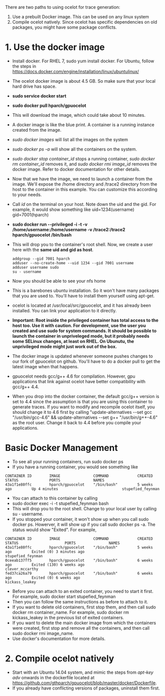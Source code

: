 There are two paths to using ocelot for trace generation:
 1. Use a prebuilt Docker image. This can be used on any linux system
 2. Compile ocelot natively. Since ocelot has specific dependencies on old packages, you might have some package conflicts. 

# 1. Use the docker image
- Install docker. For RHEL 7, sudo yum install docker. For Ubuntu, follow the steps in https://docs.docker.com/engine/installation/linux/ubuntulinux/
- The ocelot docker image is about 4.5 GB. So make sure that your local hard drive has space. 
- **sudo service docker start**
- **sudo docker pull hparch/gpuocelot** 
- This will download the image, which could take about 10 minutes.
- A docker image is like the blue print. A container is a running instance created from the image. 
- *sudo docker images* will list all the images on the system
- *sudo docker ps -a* will show all the containers on the system. 
- *sudo docker stop container_id* stops a running container, *sudo docker rm container_id* removes it, and *sudo docker rmi image_id* removes the docker image. Refer to docker documentation for other details. 
- Now that we have the image, we need to launch a container from the image. We'll expose the /home directory and /trace2 directory from the host to the container in this example. You can customize this according to your needs.
- Call *id* on the terminal on your host. Note down the uid and the gid. For example, it would show something like uid=1234(username) gid=7001(hparch)
- **sudo docker run --privileged -i -t -v /home/username:/home/username -v /trace2:/trace2 hparch/gpuocelot /bin/bash**
- This will drop you to the container's root shell. Now, we create a user here with the **same uid and gid as host**. 
  
    ```
    addgroup --gid 7001 hparch
    adduser --no-create-home --uid 1234 --gid 7001 username
    adduser username sudo
    su - username
    ```
- Now you should be able to see your nfs home
- This is a barebones ubuntu installation. So it won't have many packages that you are used to. You'll have to install them yourself using apt-get. 
- ocelot is located at /usr/local/src/gpuocelot, and it has already been installed. You can link your application to it directly.
- **Important: Root inside the privileged container has total access to the host too. Use it with caution. For development, use the user you created and use sudo for system commands. It should be possible to launch the container in unpriveleged mode, but it probably needs some SELinux changes, at least on RHEL. On Ubunutu, the unprivileged mode might just work out of the box.** 
- The docker image is updated whenever someone pushes changes to our fork of gpuocelot on github. You'll have to do a docker pull to get the latest image when that happens. 
- gpuocelot needs gcc/g++ 4.6 for compilation. However, gpu applications that link against ocelot have better compatibility with gcc/g++ 4.4. 
- When you drop into the docker container, the default gcc/g++ version is set to 4.4 since the assumption is that you are using this container to generate traces. If you want to modify and recompile ocelot itself, you should change it to 4.6 first by calling "update-alternatives --set gcc "/usr/bin/gcc-4.6" && update-alternatives --set g++ "/usr/bin/g++-4.6" as the root user. Change it back to 4.4 before you compile your applications. 

# Basic Docker Management #
- To see all your running containers, run sudo docker ps
- If you have a running container, you would see something like 

 ```
 CONTAINER ID        IMAGE               COMMAND             CREATED             STATUS              PORTS               NAMES
 43a1f1e80ffc        hparch/gpuocelot    "/bin/bash"         5 weeks ago         Up 4 minutes                             stupefied_feynman
 ```
- You can attach to this container by calling
- sudo docker exec -i -t stupefied_feynman bash
- This will drop you to the root shell. Change to your local user by calling su - username.
- If you stopped your container, it won't show up when you call sudo docker ps. Howerver, it will show up if you call sudo docker ps -a. The status would show "Exited". For example,

 ```
CONTAINER ID        IMAGE               COMMAND             CREATED             STATUS                     PORTS               NAMES
43a1f1e80ffc        hparch/gpuocelot    "/bin/bash"         5 weeks ago         Exited (0) 3 minutes ago                       stupefied_feynman
0ceeab137ff5        hparch/gpuocelot    "/bin/bash"         6 weeks ago         Exited (130) 6 weeks ago                       clever_mccarthy
fed37ca26a79        hparch/gpuocelot    "/bin/bash"         6 weeks ago         Exited (0) 6 weeks ago                         kickass_leakey
 ```
- Before you can attach to an exited container, you need to start it first. For example, sudo docker start stupefied_feynman
- Then you can follow the same instructions as before to attach to it.
- If you want to delete old containers, first stop them, and then call sudo docker rm container_name. For example, sudo docker rm kickass_leakey in the previous list of exited containers. 
- If you want to delete the main docker image from which the containers were created, first stop and remove all the containers, and then call sudo docker rmi image_name.
- Use docker's documentation for more details.

# 2. Compile ocelot natively
- Start with an Ubuntu 14.04 system, and mimic the steps from *apt-key adv* onwards in the dockerfile located at https://github.com/gthparch/gpuocelot/blob/master/docker/Dockerfile.
- If you already have conflicting versions of packages, uninstall them first.


